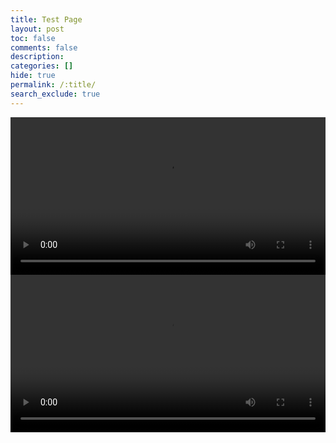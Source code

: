 ```yaml
---
title: Test Page
layout: post
toc: false
comments: false
description: 
categories: []
hide: true
permalink: /:title/
search_exclude: true
---
```





<center>
	<video style="width:720px;max-width:100%;height:auto;" controls>
		<source src="https://raw.githubusercontent.com/cj-mills/christianjmills/master/videos/in-game-style-transfer.mp4" type="video/mp4">
	</video>
</center>



<center>
	<video style="width:720px;max-width:100%;height:auto;" controls>
		<source src="../videos/in-game-style-transfer.mp4" type="video/mp4">
	</video>
</center>



